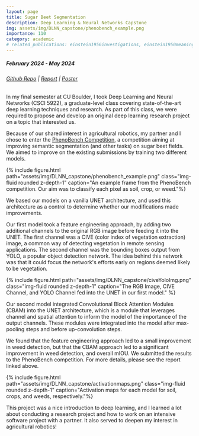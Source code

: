 ```yaml
---
layout: page
title: Sugar Beet Segmentation
description: Deep Learning & Neural Networks Capstone
img: assets/img/DLNN_capstone/phenobench_example.png
importance: 110
category: academic
# related_publications: einstein1956investigations, einstein1950meaning
---
```


##### February 2024 - May 2024
###### [Github Repo](https://github.com/MilesMena/phenobench) | [Report](https://github.com/MilesMena/phenobench/blob/main/final_report.pdf) | [Poster](https://github.com/MilesMena/phenobench/blob/main/final_poster.pdf)



In my final semester at CU Boulder, I took Deep Learning and Neural Networks (CSCI 5922), a graduate-level class covering state-of-the-art deep learning techniques and research. As part of this class, we were required to propose and develop an original deep learning research project on a topic that interested us.

Because of our shared interest in agricultural robotics, my partner and I chose to enter the [PhenoBench Competition](https://www.phenobench.org/benchmarks.html), a competition aiming at improving semantic segmentation (and other tasks) on sugar beet fields. We aimed to improve on the existing submissions by training two different models.

<div class="row mt-3">
<div class="col-sm-6 mt-3 mt-md-0 mx-auto">
        {% include figure.html path="assets/img/DLNN_capstone/phenobench_example.png" class="img-fluid rounded z-depth-1" caption="An example frame from the PhenoBench competition. Our aim was to classify each pixel as soil, crop, or weed."%}
    </div>
</div>

We based our models on a vanilla UNET architecture, and used this architecture as a control to determine whether our modifications made improvements.

Our first model took a feature engineering approach, by adding two additional channels to the original RGB image before feeding it into the UNET. The first channel was a CIVE (color index of vegetation extraction) image, a common way of detecting vegetation in remote sensing applications. The second channel was the bounding boxes output from YOLO, a popular object detection network. The idea behind this network was that it could focus the network's efforts early on regions deemed likely to be vegetation.

<div class="row mt-3">
<div class="col-sm mt-3 mt-md-0">
        {% include figure.html path="assets/img/DLNN_capstone/civeYoloImg.png" class="img-fluid rounded z-depth-1" caption="The RGB Image, CIVE Channel, and YOLO Channel fed into the UNET in our first model." %}
    </div>
</div>


Our second model integrated Convolutional Block Attention Modules (CBAM) into the UNET architecture, which is a module that leverages channel and spatial attention to inform the model of the importance of the output channels. These modules were integrated into the model after max-pooling steps and before up-convolution steps.

We found that the feature engineering approach led to a small improvement in weed detection, but that the CBAM approach led to a significant improvement in weed detection, and overall mIOU. We submitted the results to the PhenoBench competition. For more details, please see the report linked above.


<div class="row mt-3">
<div class="col-sm-8 mt-3 mt-md-0 mx-auto">
        {% include figure.html path="assets/img/DLNN_capstone/activationmaps.png" class="img-fluid rounded z-depth-1" caption="Activation maps for each model for soil, crops, and weeds, respectively."%}
    </div>
</div>

This project was a nice introduction to deep learning, and I learned a lot about conducting a research project and how to work on an intensive software project with a partner. It also served to deepen my interest in agricultural robotics!